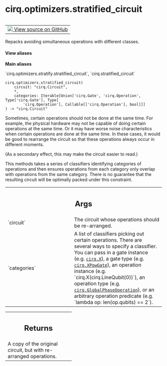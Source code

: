 <div itemscope itemtype="http://developers.google.com/ReferenceObject">
<meta itemprop="name" content="cirq.optimizers.stratified_circuit" />
<meta itemprop="path" content="Stable" />
</div>

# cirq.optimizers.stratified_circuit

<!-- Insert buttons and diff -->

<table class="tfo-notebook-buttons tfo-api" align="left">

<td>
  <a target="_blank" href="https://github.com/quantumlib/cirq/tree/master/cirq/optimizers/stratify.py">
    <img src="https://www.tensorflow.org/images/GitHub-Mark-32px.png" />
    View source on GitHub
  </a>
</td>
</table>



Repacks avoiding simultaneous operations with different classes.

<section class="expandable">
  <h4 class="showalways">View aliases</h4>
  <p>
<b>Main aliases</b>
<p>`cirq.optimizers.stratify.stratified_circuit`, `cirq.stratified_circuit`</p>
</p>
</section>

<pre class="devsite-click-to-copy prettyprint lang-py tfo-signature-link">
<code>cirq.optimizers.stratified_circuit(
    circuit: "cirq.Circuit",
    *,
    categories: Iterable[Union['cirq.Gate', 'cirq.Operation', Type['cirq.Gate'], Type[
        'cirq.Operation'], Callable[['cirq.Operation'], bool]]]
) -> "cirq.Circuit"
</code></pre>



<!-- Placeholder for "Used in" -->

Sometimes, certain operations should not be done at the same time. For
example, the physical hardware may not be capable of doing certain
operations at the same time. Or it may have worse noise characteristics
when certain operations are done at the same time. In these cases, it
would be good to rearrange the circuit so that these operations always
occur in different moments.

(As a secondary effect, this may make the circuit easier to read.)

This methods takes a series of classifiers identifying categories of
operations and then ensures operations from each category only overlap
with operations from the same category. There is no guarantee that the
resulting circuit will be optimally packed under this constraint.

<!-- Tabular view -->
 <table class="responsive fixed orange">
<colgroup><col width="214px"><col></colgroup>
<tr><th colspan="2"><h2 class="add-link">Args</h2></th></tr>

<tr>
<td>
`circuit`
</td>
<td>
The circuit whose operations should be re-arranged.
</td>
</tr><tr>
<td>
`categories`
</td>
<td>
A list of classifiers picking out certain operations.
There are several ways to specify a classifier. You can pass
in a gate instance (e.g. <a href="../../cirq/ops/X.md"><code>cirq.X</code></a>), a gate type (e.g.
<a href="../../cirq/ops/XPowGate.md"><code>cirq.XPowGate</code></a>), an operation instance (e.g.
`cirq.X(cirq.LineQubit(0))`), an operation type (e.g.
<a href="../../cirq/ops/GlobalPhaseOperation.md"><code>cirq.GlobalPhaseOperation</code></a>), or an arbitrary operation
predicate (e.g. `lambda op: len(op.qubits) == 2`).
</td>
</tr>
</table>



<!-- Tabular view -->
 <table class="responsive fixed orange">
<colgroup><col width="214px"><col></colgroup>
<tr><th colspan="2"><h2 class="add-link">Returns</h2></th></tr>
<tr class="alt">
<td colspan="2">
A copy of the original circuit, but with re-arranged operations.
</td>
</tr>

</table>

